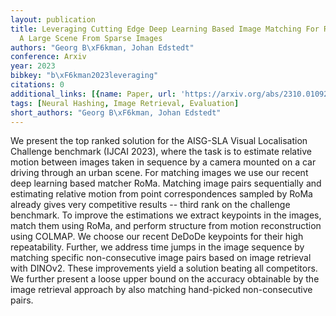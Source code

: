```yaml
---
layout: publication
title: Leveraging Cutting Edge Deep Learning Based Image Matching For Reconstructing
  A Large Scene From Sparse Images
authors: "Georg B\xF6kman, Johan Edstedt"
conference: Arxiv
year: 2023
bibkey: "b\xF6kman2023leveraging"
citations: 0
additional_links: [{name: Paper, url: 'https://arxiv.org/abs/2310.01092'}]
tags: [Neural Hashing, Image Retrieval, Evaluation]
short_authors: "Georg B\xF6kman, Johan Edstedt"
---
```

We present the top ranked solution for the AISG-SLA Visual Localisation
Challenge benchmark (IJCAI 2023), where the task is to estimate relative motion
between images taken in sequence by a camera mounted on a car driving through
an urban scene.
  For matching images we use our recent deep learning based matcher RoMa.
Matching image pairs sequentially and estimating relative motion from point
correspondences sampled by RoMa already gives very competitive results -- third
rank on the challenge benchmark.
  To improve the estimations we extract keypoints in the images, match them
using RoMa, and perform structure from motion reconstruction using COLMAP. We
choose our recent DeDoDe keypoints for their high repeatability. Further, we
address time jumps in the image sequence by matching specific non-consecutive
image pairs based on image retrieval with DINOv2. These improvements yield a
solution beating all competitors.
  We further present a loose upper bound on the accuracy obtainable by the
image retrieval approach by also matching hand-picked non-consecutive pairs.